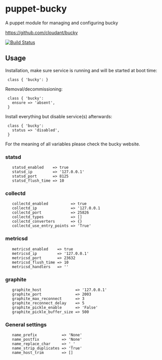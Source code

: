 # puppet-bucky

A puppet module for managing and configuring bucky

https://github.com/cloudant/bucky

[![Build Status](https://travis-ci.org/electrical/puppet-bucky.png?branch=master)](https://travis-ci.org/electrical/puppet-bucky)

## Usage

Installation, make sure service is running and will be started at boot time:

     class { 'bucky': }

Removal/decommissioning:

     class { 'bucky':
       ensure => 'absent',
     }

Install everything but disable service(s) afterwards:

     class { 'bucky':
       status => 'disabled',
     }

For the meaning of all variables please check the bucky website.

### statsd

       statsd_enabled    => true
       statsd_ip         => '127.0.0.1'
       statsd_port       => 8125
       statsd_flush_time => 10

### collectd

       collectd_enabled          => true
       collectd_ip               => '127.0.0.1
       collectd_port             => 25826
       collectd_types            => []
       collectd_converters       => {}
       collectd_use_entry_points => 'True'

### metricsd

       metricsd_enabled    => true
       metricsd_ip         => '127.0.0.1'
       metricsd_port       => 23632
       metricsd_flush_time => 10
       metricsd_handlers   => ''

### graphite

       graphite_host               => '127.0.0.1'
       graphite_port               => 2003
       graphite_max_reconnect      => 3
       graphite_reconnect_delay    => 5
       graphite_pickle_enable      => 'False'
       graphite_pickle_buffer_size => 500

### General settings

       name_prefix           => 'None'
       name_postfix          => 'None'
       name_replace_char     => '_'
       name_strip_duplicates => 'True'
       name_host_trim        => []
    
